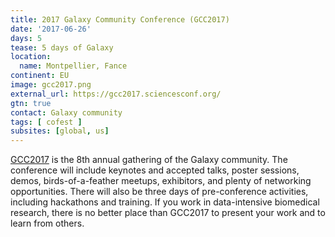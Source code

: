```yaml
---
title: 2017 Galaxy Community Conference (GCC2017)
date: '2017-06-26'
days: 5
tease: 5 days of Galaxy
location:
  name: Montpellier, Fance
continent: EU
image: gcc2017.png
external_url: https://gcc2017.sciencesconf.org/
gtn: true
contact: Galaxy community
tags: [ cofest ]
subsites: [global, us]
---
```

[GCC2017](https://gcc2017.sciencesconf.org/) is the 8th annual gathering of the
Galaxy community. The conference will include keynotes and accepted talks,
poster sessions, demos, birds-of-a-feather meetups, exhibitors, and plenty of
networking opportunities. There will also be three days of pre-conference
activities, including hackathons and training. If you work in data-intensive
biomedical research, there is no better place than GCC2017 to present your work
and to learn from others.
